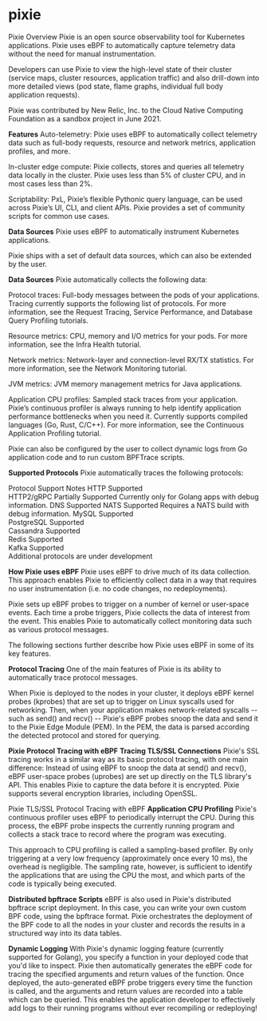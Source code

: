 # pixie

Pixie Overview
Pixie is an open source observability tool for Kubernetes applications. Pixie uses eBPF to automatically capture telemetry data without the need for manual instrumentation.

Developers can use Pixie to view the high-level state of their cluster (service maps, cluster resources, application traffic) and also drill-down into more detailed views (pod state, flame graphs, individual full body application requests).

Pixie was contributed by New Relic, Inc. to the Cloud Native Computing Foundation as a sandbox project in June 2021.

**Features**
Auto-telemetry: Pixie uses eBPF to automatically collect telemetry data such as full-body requests, resource and network metrics, application profiles, and more.

In-cluster edge compute: Pixie collects, stores and queries all telemetry data locally in the cluster. Pixie uses less than 5% of cluster CPU, and in most cases less than 2%.

Scriptability: PxL, Pixie’s flexible Pythonic query language, can be used across Pixie’s UI, CLI, and client APIs. Pixie provides a set of community scripts for common use cases.

**Data Sources**
Pixie uses eBPF to automatically instrument Kubernetes applications.

Pixie ships with a set of default data sources, which can also be extended by the user.

**Data Sources**
Pixie automatically collects the following data:

Protocol traces: Full-body messages between the pods of your applications. Tracing currently supports the following list of protocols. For more information, see the Request Tracing, Service Performance, and Database Query Profiling tutorials.

Resource metrics: CPU, memory and I/O metrics for your pods. For more information, see the Infra Health tutorial.

Network metrics: Network-layer and connection-level RX/TX statistics. For more information, see the Network Monitoring tutorial.

JVM metrics: JVM memory management metrics for Java applications.

Application CPU profiles: Sampled stack traces from your application. Pixie’s continuous profiler is always running to help identify application performance bottlenecks when you need it. Currently supports compiled languages (Go, Rust, C/C++). For more information, see the Continuous Application Profiling tutorial.

Pixie can also be configured by the user to collect dynamic logs from Go application code and to run custom BPFTrace scripts.

**Supported Protocols**
Pixie automatically traces the following protocols:

Protocol	Support	Notes
HTTP	    Supported	
HTTP2/gRPC	Partially Supported	Currently only for Golang apps with debug information.
DNS	      Supported	
NATS	    Supported	Requires a NATS build with debug information.
MySQL	    Supported	
PostgreSQL	Supported	
Cassandra	Supported	
Redis	    Supported	
Kafka	    Supported	
Additional protocols are under development

**How Pixie uses eBPF**
Pixie uses eBPF to drive much of its data collection. This approach enables Pixie to efficiently collect data in a way that requires no user instrumentation (i.e. no code changes, no redeployments).

Pixie sets up eBPF probes to trigger on a number of kernel or user-space events. Each time a probe triggers, Pixie collects the data of interest from the event. This enables Pixie to automatically collect monitoring data such as various protocol messages.

The following sections further describe how Pixie uses eBPF in some of its key features.

**Protocol Tracing**
One of the main features of Pixie is its ability to automatically trace protocol messages.

When Pixie is deployed to the nodes in your cluster, it deploys eBPF kernel probes (kprobes) that are set up to trigger on Linux syscalls used for networking. Then, when your application makes network-related syscalls -- such as send() and recv() -- Pixie's eBPF probes snoop the data and send it to the Pixie Edge Module (PEM). In the PEM, the data is parsed according the detected protocol and stored for querying.


**Pixie Protocol Tracing with eBPF**
**Tracing TLS/SSL Connections**
Pixie's SSL tracing works in a similar way as its basic protocol tracing, with one main difference: Instead of using eBPF to snoop the data at send() and recv(), eBPF user-space probes (uprobes) are set up directly on the TLS library's API. This enables Pixie to capture the data before it is encrypted. Pixie supports several encryption libraries, including OpenSSL.


Pixie TLS/SSL Protocol Tracing with eBPF
**Application CPU Profiling**
Pixie's continuous profiler uses eBPF to periodically interrupt the CPU. During this process, the eBPF probe inspects the currently running program and collects a stack trace to record where the program was executing.

This approach to CPU profiling is called a sampling-based profiler. By only triggering at a very low frequency (approximately once every 10 ms), the overhead is negligible. The sampling rate, however, is sufficient to identify the applications that are using the CPU the most, and which parts of the code is typically being executed.


**Distributed bpftrace Scripts**
eBPF is also used in Pixie's distributed bpftrace script deployment. In this case, you can write your own custom BPF code, using the bpftrace format. Pixie orchestrates the deployment of the BPF code to all the nodes in your cluster and records the results in a structured way into its data tables.

**Dynamic Logging**
With Pixie's dynamic logging feature (currently supported for Golang), you specify a function in your deployed code that you'd like to inspect. Pixie then automatically generates the eBPF code for tracing the specified arguments and return values of the function. Once deployed, the auto-generated eBPF probe triggers every time the function is called, and the arguments and return values are recorded into a table which can be queried. This enables the application developer to effectively add logs to their running programs without ever recompiling or redeploying!


